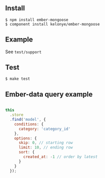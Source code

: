 Install
---

    $ npm install ember-mongoose
    $ component install kelonye/ember-mongoose

Example
---

See `test/support`

Test
---

    $ make test

Ember-data query example
---

```js

this
  .store
  .find('model', {
    conditions: {
      category: 'category_id'
    },
    options: {
      skip: 0, // starting row
      limit: 10, // ending row
      sort: {
        created_at: -1 // order by latest
      }
    }
  });

```